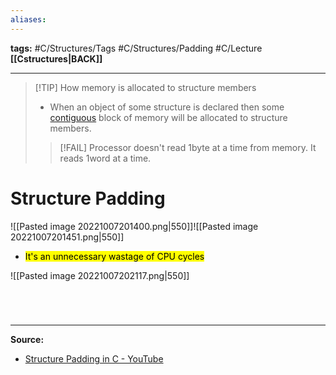 ```yaml
---
aliases:
---
```

**tags:** #C/Structures/Tags #C/Structures/Padding  #C/Lecture 
**[[Cstructures|BACK]]**

---
>[!TIP] How memory is allocated to structure members
> - When an object of some structure is declared then some [contiguous](contiguous.md) block of memory will be allocated to structure members.
> 
>>[!FAIL] Processor doesn't read 1byte at a time from memory. It reads 1word at a time.


# Structure Padding
![[Pasted image 20221007201400.png|550]]![[Pasted image 20221007201451.png|550]]
- <mark class="hltr-lightred">It's an unnecessary wastage of CPU cycles</mark>

![[Pasted image 20221007202117.png|550]]

# 

<br>

---
**Source:**
- [Structure Padding in C - YouTube](https://www.youtube.com/watch?v=aROgtACPjjg&list=PLBlnK6fEyqRhX6r2uhhlubuF5QextdCSM&index=158)